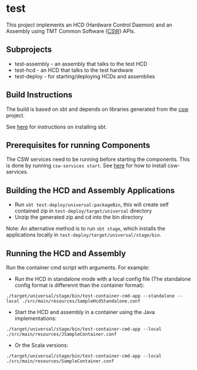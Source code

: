 # test

This project implements an HCD (Hardware Control Daemon) and an Assembly using 
TMT Common Software ([CSW](https://github.com/tmtsoftware/csw)) APIs. 

## Subprojects

* test-assembly - an assembly that talks to the test HCD
* test-hcd - an HCD that talks to the test hardware
* test-deploy - for starting/deploying HCDs and assemblies

## Build Instructions

The build is based on sbt and depends on libraries generated from the 
[csw](https://github.com/tmtsoftware/csw) project.

See [here](https://www.scala-sbt.org/1.0/docs/Setup.html) for instructions on installing sbt.

## Prerequisites for running Components

The CSW services need to be running before starting the components. 
This is done by running `csw-services start`.
See [here](https://tmtsoftware.github.io/csw/3.0.1/apps/cswservices.html) for how to install csw-services.

## Building the HCD and Assembly Applications

 - Run `sbt test-deploy/universal:packageBin`, this will create self contained zip in `test-deploy/target/universal` directory
 - Unzip the generated zip and cd into the bin directory

Note: An alternative method is to run `sbt stage`, which installs the applications locally in `test-deploy/target/universal/stage/bin`.

## Running the HCD and Assembly

Run the container cmd script with arguments. For example:

* Run the HCD in standalone mode with a local config file (The standalone config format is differennt than the container format):

```
./target/universal/stage/bin/test-container-cmd-app --standalone --local ./src/main/resources/SampleHcdStandalone.conf
```

* Start the HCD and assembly in a container using the Java implementations:

```
./target/universal/stage/bin/test-container-cmd-app --local ./src/main/resources/JSampleContainer.conf
```

* Or the Scala versions:

```
./target/universal/stage/bin/test-container-cmd-app --local ./src/main/resources/SampleContainer.conf
```
